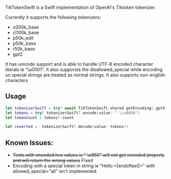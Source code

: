TikTokenSwift is a Swift implementation of OpenAI's Tiktoken tokenizer.

Currently it supports the following tokenizers:
- o200k_base
- cl100k_base
- p50k_edit
- p50k_base
- r50k_base
- gpt2

It has unicode support and is able to handle UTF-8 encoded character literals ie "\u0001". It also supporsts the  disallowed_special while encoding so special strings are treated as normal strings. It also supports non-english characters

## Usage

```swift
let tokenizerSwift = try? await TikTokenSwift.shared.getEncoding(.gpt4)
let tokens = try? tokenizerSwift?.encode(value: " \\u0850")
let tokenCount = tokens?.count

let reverted =  tokenizerSwift?.decode(value: tokens!)
```

## Known Issues:
- ~~Texts with encoded hex values ie " \x850" will not get encoded properly and will return the wrong values~~ Fixed
- Encoding with a special token in string ie "Hello <|endoftext|>" with allowed_special="all" isn't implemented

